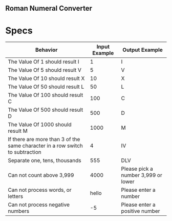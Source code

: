 ## Roman Numeral Converter

# Specs

| Behavior | Input Example | Output Example |
|-----------|---------------|---------------|
| The Value Of 1 should result I | 1 | I |
| The Value Of 5 should result V | 5 | V |
| The Value Of 10 should result X | 10 | X |
| The Value Of 50 should result L | 50 | L |
| The Value Of 100 should result C | 100 | C |
| The Value Of 500 should result D | 500 | D |
| The Value Of 1000 should result M | 1000 | M |
| If there are more than 3 of the same character in a row switch to subtraction| 4 | IV|
|Separate one, tens, thousands | 555 | DLV|
|Can not count above 3,999 | 4000 | Please pick a number 3,999 or lower|
|Can not process words, or letters | hello | Please enter a number|
|Can not process negative numbers | -5 | Please enter a positive number|
